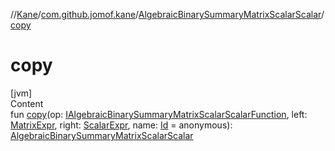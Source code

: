 //[Kane](../../index.md)/[com.github.jomof.kane](../index.md)/[AlgebraicBinarySummaryMatrixScalarScalar](index.md)/[copy](copy.md)



# copy  
[jvm]  
Content  
fun [copy](copy.md)(op: [IAlgebraicBinarySummaryMatrixScalarScalarFunction](../-i-algebraic-binary-summary-matrix-scalar-scalar-function/index.md), left: [MatrixExpr](../-matrix-expr/index.md), right: [ScalarExpr](../-scalar-expr/index.md), name: [Id](../../com.github.jomof.kane.impl/index.md#%5Bcom.github.jomof.kane.impl%2FId%2F%2F%2FPointingToDeclaration%2F%5D%2FClasslikes%2F-355281819) = anonymous): [AlgebraicBinarySummaryMatrixScalarScalar](index.md)  



